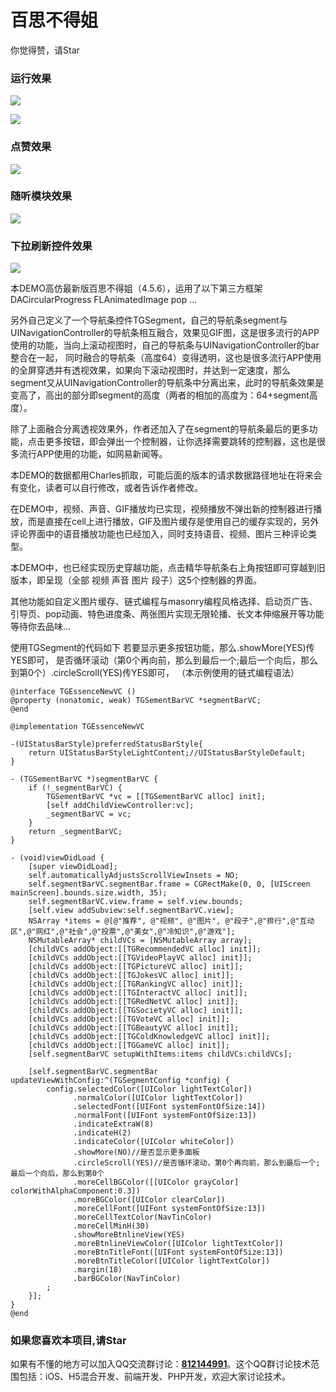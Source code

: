 # 百思不得姐
你觉得赞，请Star

### 运行效果

![](https://github.com/KeenTeam1990/baisibudejie/blob/master/pic/1.gif)

![](https://github.com/KeenTeam1990/baisibudejie/blob/master/pic/2.gif)

### 点赞效果
![](https://github.com/KeenTeam1990/baisibudejie/blob/master/pic/c.gif)

### 随听模块效果
![](https://github.com/KeenTeam1990/baisibudejie/blob/master/pic/b.gif)

### 下拉刷新控件效果
![](https://github.com/KeenTeam1990/baisibudejie/blob/master/pic/refresha.gif)

本DEMO高仿最新版百思不得姐（4.5.6），运用了以下第三方框架
DACircularProgress
FLAnimatedImage
pop
...

另外自己定义了一个导航条控件TGSegment，自己的导航条segment与UINavigationController的导航条相互融合，效果见GIF图，这是很多流行的APP使用的功能，当向上滚动视图时，自己的导航条与UINavigationController的bar整合在一起， 同时融合的导航条（高度64）变得透明，这也是很多流行APP使用的全屏穿透并有透视效果，如果向下滚动视图时，并达到一定速度，那么segment又从UINavigationController的导航条中分离出来，此时的导航条效果是变高了，高出的部分即segment的高度（两者的相加的高度为：64+segment高度）。

除了上面融合分离透视效果外，作者还加入了在segment的导航条最后的更多功能，点击更多按钮，即会弹出一个控制器，让你选择需要跳转的控制器，这也是很多流行APP使用的功能，如网易新闻等。

本DEMO的数据都用Charles抓取，可能后面的版本的请求数据路径地址在将来会有变化，读者可以自行修改，或者告诉作者修改。

在DEMO中，视频、声音、GIF播放均已实现，视频播放不弹出新的控制器进行播放，而是直接在cell上进行播放，GIF及图片缓存是使用自己的缓存实现的，另外评论界面中的语音播放功能也已经加入，同时支持语音、视频、图片三种评论类型。

本DEMO中，也已经实现历史穿越功能，点击精华导航条右上角按钮即可穿越到旧版本，即呈现（全部 视频 声音 图片 段子）这5个控制器的界面。

其他功能如自定义图片缓存、链式编程与masonry编程风格选择、启动页广告、引导页、pop动画、特色进度条、两张图片实现无限轮播、长文本伸缩展开等功能等待你去品味...

使用TGSegment的代码如下
若要显示更多按钮功能，那么.showMore(YES)传YES即可，
是否循环滚动（第0个再向前，那么到最后一个;最后一个向后，那么到第0个）.circleScroll(YES)传YES即可，
（本示例使用的链式编程语法）
```objc
@interface TGEssenceNewVC ()
@property (nonatomic, weak) TGSementBarVC *segmentBarVC;
@end

@implementation TGEssenceNewVC

-(UIStatusBarStyle)preferredStatusBarStyle{
    return UIStatusBarStyleLightContent;//UIStatusBarStyleDefault;
}

- (TGSementBarVC *)segmentBarVC {
    if (!_segmentBarVC) {
        TGSementBarVC *vc = [[TGSementBarVC alloc] init];
        [self addChildViewController:vc];
        _segmentBarVC = vc;
    }
    return _segmentBarVC;
}

- (void)viewDidLoad {
    [super viewDidLoad];
    self.automaticallyAdjustsScrollViewInsets = NO;
    self.segmentBarVC.segmentBar.frame = CGRectMake(0, 0, [UIScreen mainScreen].bounds.size.width, 35);
    self.segmentBarVC.view.frame = self.view.bounds;
    [self.view addSubview:self.segmentBarVC.view];
    NSArray *items = @[@"推荐", @"视频", @"图片", @"段子",@"排行",@"互动区",@"网红",@"社会",@"投票",@"美女",@"冷知识",@"游戏"];
    NSMutableArray* childVCs = [NSMutableArray array];
    [childVCs addObject:[[TGRecommendedVC alloc] init]];
    [childVCs addObject:[[TGVideoPlayVC alloc] init]];
    [childVCs addObject:[[TGPictureVC alloc] init]];
    [childVCs addObject:[[TGJokesVC alloc] init]];
    [childVCs addObject:[[TGRankingVC alloc] init]];
    [childVCs addObject:[[TGInteractVC alloc] init]];
    [childVCs addObject:[[TGRedNetVC alloc] init]];
    [childVCs addObject:[[TGSocietyVC alloc] init]];
    [childVCs addObject:[[TGVoteVC alloc] init]];
    [childVCs addObject:[[TGBeautyVC alloc] init]];
    [childVCs addObject:[[TGColdKnowledgeVC alloc] init]];
    [childVCs addObject:[[TGGameVC alloc] init]];
    [self.segmentBarVC setupWithItems:items childVCs:childVCs];

    [self.segmentBarVC.segmentBar updateViewWithConfig:^(TGSegmentConfig *config) {
        config.selectedColor([UIColor lightTextColor])
              .normalColor([UIColor lightTextColor])
              .selectedFont([UIFont systemFontOfSize:14])
              .normalFont([UIFont systemFontOfSize:13])
              .indicateExtraW(8)
              .indicateH(2)
              .indicateColor([UIColor whiteColor])
              .showMore(NO)//是否显示更多面板
              .circleScroll(YES)//是否循环滚动，第0个再向前，那么到最后一个;最后一个向后，那么到第0个
              .moreCellBGColor([[UIColor grayColor] colorWithAlphaComponent:0.3])
              .moreBGColor([UIColor clearColor])
              .moreCellFont([UIFont systemFontOfSize:13])
              .moreCellTextColor(NavTinColor)
              .moreCellMinH(30)
              .showMoreBtnlineView(YES)
              .moreBtnlineViewColor([UIColor lightTextColor])
              .moreBtnTitleFont([UIFont systemFontOfSize:13])
              .moreBtnTitleColor([UIColor lightTextColor])
              .margin(18)
              .barBGColor(NavTinColor)
        ;
    }];
}
@end
```
### 如果您喜欢本项目,请Star

如果有不懂的地方可以加入QQ交流群讨论：<a target="_blank" href="//shang.qq.com/wpa/qunwpa?idkey=c9dc4ab0b2062e0004b3b2ed556da1ce898631742e15780297feb3465ad08eda">**812144991**</a>。这个QQ群讨论技术范围包括：iOS、H5混合开发、前端开发、PHP开发，欢迎大家讨论技术。

